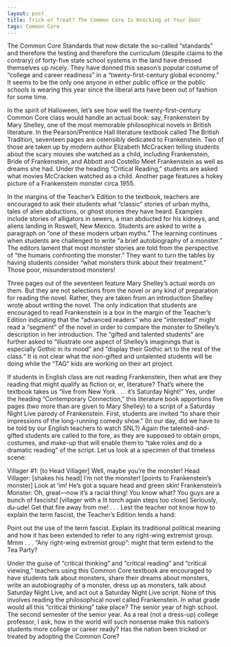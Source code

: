 ```yaml
---
layout: post
title: Trick or Treat? The Common Core Is Knocking at Your Door
tags: Common Core 
---
```


The Common Core Standards that now dictate the so-called “standards” and therefore the testing and therefore the curriculum (despite claims to the contrary) of forty-five state school systems in the land have dressed themselves up nicely. They have donned this season’s popular costume of “college and career readiness” in a “twenty-first-century global economy.” It seems to be the only one anyone in either public office or the public schools is wearing this year since the liberal arts have been out of fashion for some time.

In the spirit of Halloween, let’s see how well the twenty-first-century Common Core class would handle an actual book: say, Frankenstein by Mary Shelley, one of the most memorable philosophical novels in British literature. In the Pearson/Prentice Hall literature textbook called The British Tradition, seventeen pages are ostensibly dedicated to Frankenstein. Two of those are taken up by modern author Elizabeth McCracken telling students about the scary movies she watched as a child, including Frankenstein, Bride of Frankenstein, and Abbott and Costello Meet Frankenstein as well as dreams she had. Under the heading “Critical Reading,” students are asked what movies McCracken watched as a child. Another page features a hokey picture of a Frankenstein monster circa 1955.

In the margins of the Teacher’s Edition to the textbook, teachers are encouraged to ask their students what “classic” stories of urban myths, tales of alien abductions, or ghost stories they have heard. Examples include stories of alligators in sewers, a man abducted for his kidneys, and aliens landing in Roswell, New Mexico. Students are asked to write a paragraph on “one of these modern urban myths.” The learning continues when students are challenged to write “a brief autobiography of a monster.” The editors lament that most monster stories are told from the perspective of “the humans confronting the monster.” They want to turn the tables by having students consider “what monsters think about their treatment.” Those poor, misunderstood monsters!

Three pages out of the seventeen feature Mary Shelley’s actual words on them. But they are not selections from the novel or any kind of preparation for reading the novel. Rather, they are taken from an introduction Shelley wrote about writing the novel. The only indication that students are encouraged to read Frankenstein is a box in the margin of the Teacher’s Edition indicating that the “advanced readers” who are “interested” might read a “segment” of the novel in order to compare the monster to Shelley’s description in her introduction. The “gifted and talented students” are further asked to “illustrate one aspect of Shelley’s imaginings that is especially Gothic in its mood” and “display their Gothic art to the rest of the class.” It is not clear what the non-gifted and untalented students will be doing while the “TAG” kids are working on their art project.

If students in English class are not reading Frankenstein, then what are they reading that might qualify as fiction or, er, literature? That’s where the textbook takes us “live from New York . . . it’s Saturday Night!” Yes, under the heading “Contemporary Connection,” this literature book apportions five pages (two more than are given to Mary Shelley) to a script of a Saturday Night Live parody of Frankenstein. First, students are invited “to share their impressions of the long-running comedy show.” (In our day, did we have to be told by our English teachers to watch SNL?) Again the talented-and-gifted students are called to the fore, as they are supposed to obtain props, costumes, and make-up that will enable them to “take roles and do a dramatic reading” of the script. Let us look at a specimen of that timeless scene:

Villager #1: [to Head Villager] Well, maybe you’re the monster!
Head Villager: [shakes his head] I’m not the monster! [points to Frankenstein’s monster] Look at ’im! He’s got a square head and green skin!
Frankenstein’s Monster: Oh, great—now it’s a racial thing! You know what? You guys are a bunch of fascists! [villager with a lit torch again steps too close] Seriously, du-ude! Get that fire away from me! . . .
Lest the teacher not know how to explain the term fascist, the Teacher’s Edition lends a hand:

Point out the use of the term fascist. Explain its traditional political meaning and how it has been extended to refer to any right-wing extremist group.
Mmm . . . “Any right-wing extremist group”: might that term extend to the Tea Party?

Under the guise of “critical thinking” and “critical reading” and “critical viewing,” teachers using this Common Core textbook are encouraged to have students talk about monsters, share their dreams about monsters, write an autobiography of a monster, dress up as monsters, talk about Saturday Night Live, and act out a Saturday Night Live script. None of this involves reading the philosophical novel called Frankenstein. In what grade would all this “critical thinking” take place? The senior year of high school. The second semester of the senior year. As a real (not a dress-up) college professor, I ask, how in the world will such nonsense make this nation’s students more college or career ready? Has the nation been tricked or treated by adopting the Common Core?
